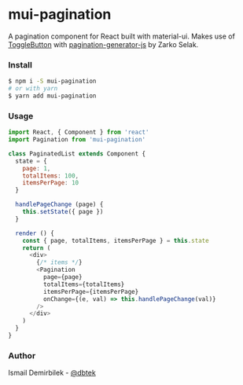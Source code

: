 mui-pagination
===

A pagination component for React built with material-ui. Makes use of [ToggleButton](https://material-ui.com/lab/toggle-button/) with [pagination-generator-js](https://github.com/zarkoselak/pagination-generator-js/) by Zarko Selak.

### Install
```bash
$ npm i -S mui-pagination
# or with yarn
$ yarn add mui-pagination
```

### Usage
```js
import React, { Component } from 'react'
import Pagination from 'mui-pagination'

class PaginatedList extends Component {
  state = {
    page: 1,
    totalItems: 100,
    itemsPerPage: 10
  }

  handlePageChange (page) {
    this.setState({ page })
  }

  render () {
    const { page, totalItems, itemsPerPage } = this.state
    return (
      <div>
        {/* items */}
        <Pagination
          page={page}
          totalItems={totalItems}
          itemsPerPage={itemsPerPage}
          onChange={(e, val) => this.handlePageChange(val)}
        />
      </div>
    )
  }
}
```

### Author
Ismail Demirbilek - [@dbtek](https://twitter.com/dbtek)

